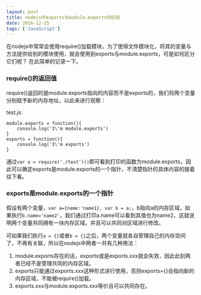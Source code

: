 ```yaml
---
layout: post
title: nodejs中exports与module.exports的区别
date: 2016-12-25
tags: ['JavaScript']
---
```


在nodejs中常常会使用require()加载模块，为了使得文件模块化，将其的变量与方法提供给别的模块使用，就会使用到exports与module.exports，可是如何区分它们呢？ 在此简单的记录一下。

### require()的返回值
require()返回的是module.exports指向的内容而不是exports的，我们将两个变量分别赋予新的内存地址，以此来进行观察：

test.js:

```
module.exports = function(){
    console.log('I\'m module.exports')
}
exports = function(){
    console.log('I\'m exports')
}
```

通过`var a = require('./test')()`即可看到打印的函数为module.exports，因此可以确定exports是module.exports的一个指针，不清楚指针的具体内容的接着往下看。

### exports是module.exports的一个指针
假设有两个变量，`var a={name:'name1}, var b = a;`，b指向a的内存区域，如果执行`b.name='name2'`，我们通过打印a.name可以看到其值也为name2，这就说明两个变量共同拥有一块内存区域，并且可以共同对区域进行修改。

可如果我们执行`a = {}`或者`b = {}`之后，两个变量就各自管理自己的内存空间了，不再有关联，所以在nodejs中两者一共有几种用法：
1. module.exports存在的话，exports或是exports.xxx就会失效，因此此刻两者已经不是管理共同的内存区域。
2. exports只能通过exports.xxx这种形式进行使用，否则exports={}会指向新的内存区域，不能被require()加载。
3. exports.xxx与module.exports.xxx等价且可以共同存在。

